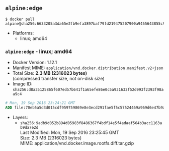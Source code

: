 ## `alpine:edge`

```console
$ docker pull alpine@sha256:6633205a3da65e2fb9efa3897baf79fd219475207900a9455643855c995c1f9e
```

-	Platforms:
	-	linux; amd64

### `alpine:edge` - linux; amd64

-	Docker Version: 1.12.1
-	Manifest MIME: `application/vnd.docker.distribution.manifest.v2+json`
-	Total Size: **2.3 MB (2316023 bytes)**  
	(compressed transfer size, not on-disk size)
-	Image ID: `sha256:d8a35125865f607ed57b641f1a65efe86e0c5a931632f52d993f2393f98aa9c4`

```dockerfile
# Mon, 19 Sep 2016 23:24:21 GMT
ADD file:70eb5a5d3d015cdf959759869e8e3ecd291fae5f5c57524469a969d6e47b9ad4 in / 
```

-	Layers:
	-	`sha256:9adb9d052b894d05983f8486367f4bdf14e5f4adaaf564b3acc1163ab9da7e2d`  
		Last Modified: Mon, 19 Sep 2016 23:25:45 GMT  
		Size: 2.3 MB (2316023 bytes)  
		MIME: application/vnd.docker.image.rootfs.diff.tar.gzip
